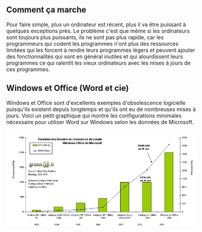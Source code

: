 ## Comment ça marche
Pour faire simple, plus un ordinateur est récent, plus il va être puissant à quelques exceptions près. Le problème c'est que même si les ordinateurs sont toujours plus puissants, ils ne sont pas plus rapide, car les programmeurs qui codent les programmes n'ont plus des ressources limitées qui les forcent à rendre leurs programmes légers et peuvent ajouter des fonctionnalités qui sont en général inutiles et qui alourdissent leurs programmes ce qui ralentit les vieux ordinateurs avec les mises à jours de ces programmes.

## Windows et Office (Word et cie)
Windows et Office sont d'excellents exemples d'obsolescence logicielle puisqu'ils existent depuis longtemps et qu'ils ont eu de nombreuses mises à jours. Voici un petit graphique qui montre les configurations minimales nécessaire pour utiliser Word sur Windows selon les données de Microsoft.


![Couple Windows et Office](../1/image/windowsoffice.png)
